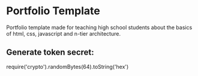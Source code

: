 # Portfolio Template
Portfolio template made for teaching high school students about the basics of html, css, javascript and n-tier architecture.

## Generate token secret:
require('crypto').randomBytes(64).toString('hex')
